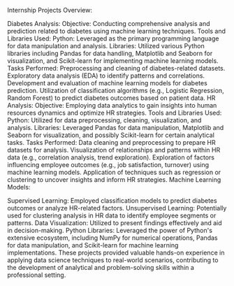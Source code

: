 
Internship Projects Overview:

Diabetes Analysis:
Objective: Conducting comprehensive analysis and prediction related to diabetes using machine learning techniques.
Tools and Libraries Used:
Python: Leveraged as the primary programming language for data manipulation and analysis.
Libraries: Utilized various Python libraries including Pandas for data handling, Matplotlib and Seaborn for visualization, and Scikit-learn for implementing machine learning models.
Tasks Performed:
Preprocessing and cleaning of diabetes-related datasets.
Exploratory data analysis (EDA) to identify patterns and correlations.
Development and evaluation of machine learning models for diabetes prediction.
Utilization of classification algorithms (e.g., Logistic Regression, Random Forest) to predict diabetes outcomes based on patient data.
HR Analysis:
Objective: Employing data analytics to gain insights into human resources dynamics and optimize HR strategies.
Tools and Libraries Used:
Python: Utilized for data preprocessing, cleaning, visualization, and analysis.
Libraries: Leveraged Pandas for data manipulation, Matplotlib and Seaborn for visualization, and possibly Scikit-learn for certain analytical tasks.
Tasks Performed:
Data cleaning and preprocessing to prepare HR datasets for analysis.
Visualization of relationships and patterns within HR data (e.g., correlation analysis, trend exploration).
Exploration of factors influencing employee outcomes (e.g., job satisfaction, turnover) using machine learning models.
Application of techniques such as regression or clustering to uncover insights and inform HR strategies.
Machine Learning Models:

Supervised Learning: Employed classification models to predict diabetes outcomes or analyze HR-related factors.
Unsupervised Learning: Potentially used for clustering analysis in HR data to identify employee segments or patterns.
Data Visualization: Utilized to present findings effectively and aid in decision-making.
Python Libraries: Leveraged the power of Python's extensive ecosystem, including NumPy for numerical operations, Pandas for data manipulation, and Scikit-learn for machine learning implementations.
These projects provided valuable hands-on experience in applying data science techniques to real-world scenarios, contributing to the development of analytical and problem-solving skills within a professional setting.
